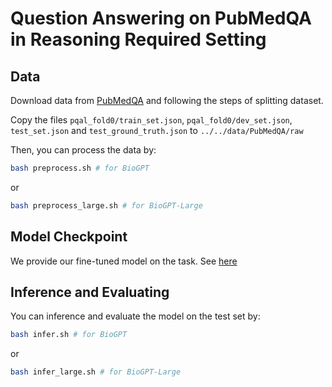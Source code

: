# Question Answering on PubMedQA in Reasoning Required Setting

## Data
Download data from [PubMedQA](https://github.com/pubmedqa/pubmedqa) and following the steps of splitting dataset.

Copy the files `pqal_fold0/train_set.json`, `pqal_fold0/dev_set.json`, `test_set.json` and `test_ground_truth.json` to `../../data/PubMedQA/raw`

Then, you can process the data by:
``` bash
bash preprocess.sh # for BioGPT
```
or 
``` bash
bash preprocess_large.sh # for BioGPT-Large
```


## Model Checkpoint
We provide our fine-tuned model on the task. See [here](../../README.md#pre-trained-models)

## Inference and Evaluating
You can inference and evaluate the model on the test set by:
``` bash
bash infer.sh # for BioGPT
```
or 
``` bash
bash infer_large.sh # for BioGPT-Large
```